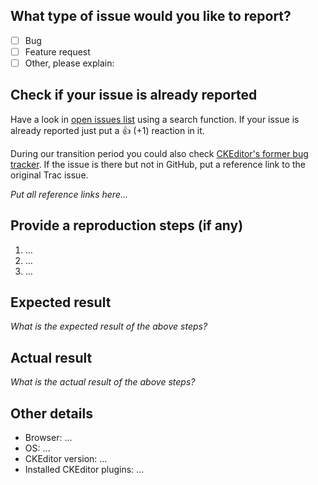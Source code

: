 ## What type of issue would you like to report?

- [ ] Bug
- [ ] Feature request
- [ ] Other, please explain:

## Check if your issue is already reported

Have a look in [open issues list](https://github.com/ckeditor/ckeditor-dev/issues) using a search function. If your issue
is already reported just put a 👍 (+1) reaction in it.

During our transition period you could also check [CKEditor's former bug tracker](https://dev.ckeditor.com). If the issue
is there but not in GitHub, put a reference link to the original Trac issue.

*Put all reference links here…*

## Provide a reproduction steps (if any)

1. …
2. …
3. …

## Expected result

*What is the expected result of the above steps?*

## Actual result

*What is the actual result of the above steps?*

## Other details

* Browser: …
* OS: …
* CKEditor version: …
* Installed CKEditor plugins: …
